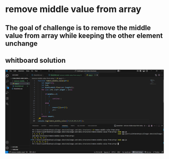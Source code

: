 # remove middle value from array

## The goal of challenge is to remove the middle value from array while keeping the other element unchange

## whitboard solution 
![whiteboard Solution](whiteboard-challenges/codeChallenges-image/remove-middle-value-from-array.png)